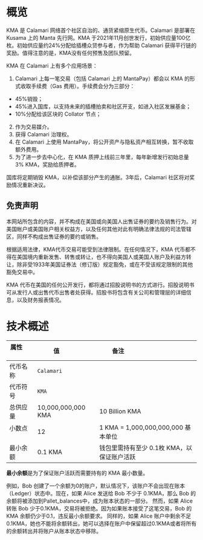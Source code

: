 # 概览

KMA 是 Calamari 网络首个社区自治的、通货紧缩原生代币。Calamari 是部署在 Kusama 上的 Manta 先行网。KMA 于2021年11月创世发行，初始供应量100亿枚。初始供应量约24%分配给插槽众贷参与者，作为帮助 Calamari 获得平行链的奖励。值得注意的是，KMA没有任何预售及团队预留。

KMA 在 Calamari 上有多个应用场景：

1. Calamari 上每一笔交易（包括 Calamari 上的 MantaPay）都会以 KMA 的形式收取手续费（Gas 费用）。手续费会分为三部分：
- 45%销毁；
- 45%进入国库，以支持未来的插槽拍卖和社区开支，如进入社区发展基金；
- 10%分配给该区块的 Collator 节点；
2. 作为交易媒介。
3. 获得 Calamari 治理权。
4. 在 Calamari 上使用 MantaPay，将公开资产与隐私资产相互转换，暂不收取额外费用。
5. 为了进一步去中心化，在 KMA 质押上线前三年里，每年新增发行初始总量 3% KMA，奖励给质押者。

国库将定期销毁 KMA，以补偿该部分产生的通胀。3年后，Calamari 社区将对奖励情况重新决议。

## **免责声明**

本网站所包含的内容，并不构成在美国或向美国人出售证券的要约及销售行为。对美国帐户或美国账户相关权益方，以及任何其他对此有明确法律法规的司法管辖区，同样不构成出售证券的要约或销售。

根据适用法律，KMA代币交易可能受到法律限制。在任何情况下，KMA 代币都不得在美国境内重新发售、转售或转让，也不得向美国人或美国人账户及利益方转让，除非受1933年美国证券法（修订版）规定豁免，或在不受该规定限制的其他豁免交易中。

KMA 代币在美国的任何公开发行，都将通过招股说明书的方式进行。招股说明书可从发行人或出售代币出售者处获得。招股书将包含有关公司和管理层的详细信息，以及财务报表情况。

# **技术概述**

| 属性           | 值                  | 备注                                    |
|----------------|--------------------|----------------------------------------|
| 代币名称        | `Calamari`         |                                         |
| 代币符号        | `KMA`              |                                         |
| 总供应量        | 10,000,000,000 KMA | 10 Billion KMA                          |
| 小数点          | 12                 | 1 KMA = 1,000,000,000,000 基本单位  |
| 最小余额        | 0.1 KMA            | 钱包里需持有至少 0.1枚 KMA，以保证账户活跃   |

**最小余额**是为了保证账户活跃而需要持有的 KMA 最小数量。

例如，Bob 创建了一个余额为0的账户，默认情况下，该账户不会出现在账本（Ledger）状态中。现在，如果 Alice 发送给 Bob 不少于 0.1KMA，那么 Bob 的余额将被添加到Pallet_balances中，成为账本状态的一部分。
然而，如果 Alice 转账 Bob 少于0.1KMA，交易将被拒绝。因为如果账本接受了这笔交易，Bob 的 KMA 余额仍少于0.1，违反最小余额要求。
同样的，如果 Alice 账户中剩余不足0.1KMA，她也不能将余额转出，她可以选择在账户中保留超过0.1KMA或者将所有的余额转出并将账户从账本状态中移除。
